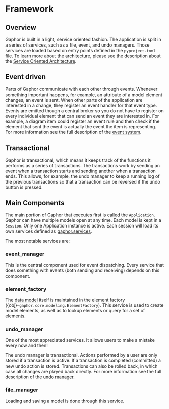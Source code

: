 # Framework

## Overview

Gaphor is built in a light, service oriented fashion. The application is split
in a series of services, such as a file, event, and undo managers. Those
services are loaded based on entry points defined in the `pyproject.toml` file.
To learn more about the architecture, please see the description about the
[Service Oriented Architecture](service_oriented.md).

## Event driven

Parts of Gaphor communicate with each other through events. Whenever something
important happens, for example, an attribute of a model element changes, an
event is sent. When other parts of the application are interested in a change,
they register an event handler for that event type. Events are emitted though a
central broker so you do not have to register on every individual element that
can send an event they are interested in. For example, a diagram item could
register an event rule and then check if the element that sent the event is
actually the event the item is representing. For more information see the full
description of the [event system](event_system).

## Transactional

Gaphor is transactional, which means it keeps track of the functions it
performs as a series of transactions. The transactions work by sending an
event when a transaction starts and sending another when a transaction ends.
This allows, for example, the undo manager to keep a running log of the
previous transactions so that a transaction can be reversed if the undo
button is pressed.

## Main Components

The main portion of Gaphor that executes first is called the `Application`.
Gaphor can have multiple models open at any time. Each model is kept in a
`Session`.
Only one Application instance is active. Each session will load its own
services defined as [gaphor.services](service_oriented.md).

The most notable services are:

### event_manager

This is the central component used for event dispatching. Every service that
does something with events (both sending and receiving) depends on this
component.

### element_factory

The [data model](models/core) itself is maintained in the element factory
({obj}`~gaphor.core.modeling.ElementFactory`). This service is used to create model elements,
as well as to lookup elements or query for a set of elements.

### undo_manager

One of the most appreciated services. It allows users to make a mistake every
now and then!

The undo manager is transactional. Actions performed by a user are only stored
if a transaction is active. If a transaction is completed (committed) a new
undo action is stored. Transactions can also be rolled back, in which case all
changes are played back directly. For more information see the full description
of the [undo manager](undo).

### file_manager

Loading and saving a model is done through this service.

